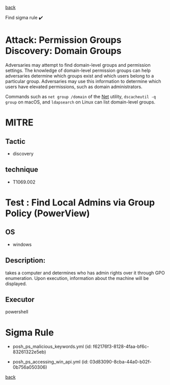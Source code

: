
[back](../index.md)

Find sigma rule :heavy_check_mark: 

# Attack: Permission Groups Discovery: Domain Groups 

Adversaries may attempt to find domain-level groups and permission settings. The knowledge of domain-level permission groups can help adversaries determine which groups exist and which users belong to a particular group. Adversaries may use this information to determine which users have elevated permissions, such as domain administrators.

Commands such as <code>net group /domain</code> of the [Net](https://attack.mitre.org/software/S0039) utility,  <code>dscacheutil -q group</code> on macOS, and <code>ldapsearch</code> on Linux can list domain-level groups.

# MITRE
## Tactic
  - discovery


## technique
  - T1069.002


# Test : Find Local Admins via Group Policy (PowerView)
## OS
  - windows


## Description:
takes a computer and determines who has admin rights over it through GPO enumeration. Upon execution, information about the machine will be displayed.


## Executor
powershell

# Sigma Rule
 - posh_ps_malicious_keywords.yml (id: f62176f3-8128-4faa-bf6c-83261322e5eb)

 - posh_ps_accessing_win_api.yml (id: 03d83090-8cba-44a0-b02f-0b756a050306)



[back](../index.md)
